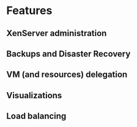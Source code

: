 # Features

## XenServer administration

## Backups and Disaster Recovery

## VM (and resources) delegation

## Visualizations

## Load balancing